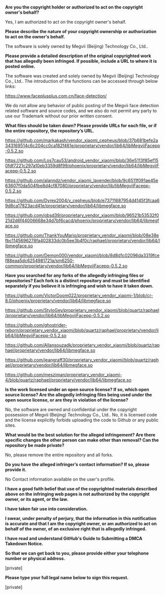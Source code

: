 **Are you the copyright holder or authorized to act on the copyright owner's behalf?**

Yes, I am authorized to act on the copyright owner's behalf.

**Please describe the nature of your copyright ownership or authorization to act on the owner's behalf.**

The software is solely owned by Megvii (Beijing) Technology Co., Ltd..

**Please provide a detailed description of the original copyrighted work that has allegedly been infringed. If possible, include a URL to where it is posted online.**

The software was created and solely owned by Megvii (Beijing) Technology Co., Ltd.. The introduction of the functions can be accessed through below links:

https://www.faceplusplus.com.cn/face-detection/

We do not allow any behavior of public posting of the Megvii face detection related software and source codes, and we also do not permit any party to use our Trademark without our prior written consent.

**What files should be taken down? Please provide URLs for each file, or if the entire repository, the repository’s URL.**

https://github.com/markakash/vendor_xiaomi_cepheus/blob/37b681befe2a343169514c6c204cc0ca182f461e/proprietary/vendor/lib64/libMegviiFacepp-0.5.2.so

https://github.com/Los7cau53/android_vendor_xiaomi/blob/36e5113f85ef150fdf7221c297a10eb3359d8f99/phoenix/proprietary/vendor/lib64/libMegviiFacepp-0.5.2.so

https://github.com/alanndz/vendor_xiaomi_lavender/blob/9c6511f091ae45e63607f0da504fbe8d4cf87080/proprietary/vendor/lib/libMegviiFacepp-0.5.2.so

https://github.com/Dyrex2004/v_cepheus/blob/e73711687954d4145f3fcaa69d8ca17823acd41e/proprietary/vendor/lib64/libmegface.so

https://github.com/obsd39/proprietary_vendor_xiaomi/blob/96521b53532f021d2d6f44006668e34d7bf6cacd/phoenix/proprietary/vendor/lib64/libmegface.so

https://github.com/ThankYouMario/proprietary_vendor_xiaomi/blob/08e38efbc1145696278fa402833dc0b5ee3b4f0c/raphael/proprietary/vendor/lib64/libmegface.so

https://github.com/Demon000/vendor_xiaomi/blob/8d8d1c02096da3319fcef88eaa5dc6254981721a/sm6250-common/proprietary/vendor/lib64/libMegviiFacepp-0.5.2.so


**Have you searched for any forks of the allegedly infringing files or repositories? Each fork is a distinct repository and must be identified separately if you believe it is infringing and wish to have it taken down.**

https://github.com/VictorDoom022/proprietary_vendor_xiaomi-1/blob/cr-8.0/phoenix/proprietary/vendor/lib64/libmegface.so

https://github.com/StyloGey/proprietary_vendor_xiaomi/blob/quartz/raphael/proprietary/vendor/lib64/libMegviiFacepp-0.5.2.so

https://github.com/ghostrider-reborn/proprietary_vendor_xiaomi/blob/quartz/raphael/proprietary/vendor/lib64/libMegviiFacepp-0.5.2.so

https://github.com/Allansouzadk/proprietary_vendor_xiaomi/blob/quartz/raphael/proprietary/vendor/lib64/libmegface.so

https://github.com/jeangraff30/proprietary_vendor_xiaomi/blob/quartz/raphael/proprietary/vendor/lib64/libmegface.so

https://github.com/mesziman/proprietary_vendor_xiaomi-4/blob/quartz/raphael/proprietary/vendor/lib64/libmegface.so


**Is the work licensed under an open source license? If so, which open source license? Are the allegedly infringing files being used under the open source license, or are they in violation of the license?**

No, the software are owned and confidential under the copyright possession of Megvii (Beijing) Technology Co., Ltd.. No, it is licensed code and the license explicitly forbids uploading the code to Github or any public sites.

**What would be the best solution for the alleged infringement? Are there specific changes the other person can make other than removal? Can the repository be made private?**

No, please remove the entire repository and all forks.

**Do you have the alleged infringer’s contact information? If so, please provide it.**

No Contact information available on the user's profile.

**I have a good faith belief that use of the copyrighted materials described above on the infringing web pages is not authorized by the copyright owner, or its agent, or the law.**

**I have taken fair use into consideration.**

**I swear, under penalty of perjury, that the information in this notification is accurate and that I am the copyright owner, or am authorized to act on behalf of the owner, of an exclusive right that is allegedly infringed.**

**I have read and understand GitHub's Guide to Submitting a DMCA Takedown Notice.**

**So that we can get back to you, please provide either your telephone number or physical address.**

[private]

**Please type your full legal name below to sign this request.**

[private]
